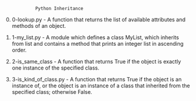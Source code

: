 				Python Inheritance
0. 0-lookup.py - A function that returns the list of available attributes and methods of an object.

1. 1-my_list.py - A module which defines a class MyList, which inherits from list and contains a method that prints an integer list in ascending order.

2. 2-is_same_class - A function that returns True if the object is exactly one instance of the specified class.

3. 3-is_kind_of_class.py - A function that returns True if the object is an instance of, or the object is an instance of a class that inherited from the specified class; otherwise False.
